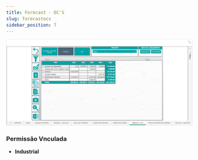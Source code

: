 ```yaml
---
title: Forecast - OC'S
slug: forecastocs
sidebar_position: 7
---
```


![Alt text](image-7.png)





### Permissão Vnculada

- **Industrial**
